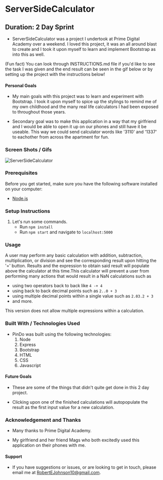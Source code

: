 # ServerSideCalculator

## Duration: 2 Day Sprint

  - ServerSideCalculator was a project I undertook at Prime Digital Academy over a weekend. I loved this project, it was an all around blast to create and I took it upon myself to learn and implement Bootstrap as into this as well.
  
  (Fun fact) You can look through INSTRUCTIONS.md file if you'd like to see the task I was given and the end result can be seen in the gif below or by setting up the project with the instructions below!

#### Personal Goals

  - My main goals with this project was to learn and experiment with Bootstrap. I took it upon myself to spice up the stylings to remind me of my own childhood and the many real life calculators I had been exposed to throughout those years.

  - Secondary goal was to make this application in a way that my girlfriend and I would be able to open it up on our phones and still have it be useable. This way we could send calculator words like '3110' and '1337' to eachother from across the apartment for fun. 

### Screen Shots / Gifs

![ServerSideCalculator](/documentation/ServerSideCalculator.gif)

### Prerequisites

Before you get started, make sure you have the following software installed on your computer:

- [Node.js](https://nodejs.org/en/)

### Setup Instructions

1. Let's run some commands.
   * Run `npm install`
   * Run `npm start` and navigate to `localhost:5000`

### Usage

A user may perform any basic calculation with addition, subtraction, multiplication, or division and see the corresponding result upon hitting the '=' button. Results and the expression to obtain said result will populate above the calculator at this time.This calculator will prevent a user from performing many actions that would result in a NaN calculations such as

- using two operators back to back like `4 -+ 4`
- using back to back decimal points such as `2..0 + 3`
- using multiple decimal points within a single value such as `2.03.2 + 3`
- and more.

This version does not allow multiple expressions within a calculation.

### Built With / Technologies Used

  - PinDo was built using the following technologies:
      1. Node
      2. Express
      3. Bootstrap
      4. HTML
      5. CSS
      6. Javascript

#### Future Goals

  * These are some of the things that didn't quite get done in this 2 day project.

  * Clicking upon one of the finished calculations will autopopulate the result as the first input value for a new calculation.
  
### Acknowledgement and Thanks

   - Many thanks to Prime Digital Academy.
   
   - My girlfriend and her friend Mags who both excitedly used this application on their phones with me.

#### Support
  - If you have suggestions or issues, or are looking to get in touch, please email me at RobertEJohnson10@gmail.com.

